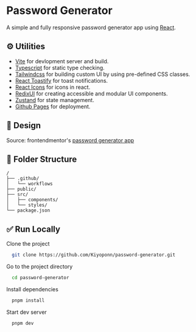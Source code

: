 # Password Generator

A simple and fully responsive password generator app using [React](https://beta.reactjs.org).

## ⚙️ Utilities

- [Vite](https://vitejs.dev) for devlopment server and build.
- [Typescript](https://www.typescriptlang.org) for static type checking.
- [Tailwindcss](https://tailwindcss.com) for building custom UI by using pre-defined CSS classes.
- [React Toastify](https://fkhadra.github.io/react-toastify/introduction) for toast notifications.
- [React Icons](https://react-icons.github.io/react-icons) for icons in react.
- [RedixUI](https://www.radix-ui.com) for creating accessible and modular UI components.
- [Zustand](https://zustand-demo.pmnd.rs) for state management.
- [Github Pages](https://pages.github.com) for deployment.

## 🎨 Design

Source: frontendmentor's [password generator app](https://www.frontendmentor.io/challenges/password-generator-app-Mr8CLycqjh)

## 📁 Folder Structure

```tree
/
├── .github/
│   └── workflows
├── public/
├── src/
│   ├── components/
│   └── styles/
└── package.json
```

## ✅ Run Locally

Clone the project

```bash
  git clone https://github.com/Kiyoponn/password-generator.git
```

Go to the project directory

```bash
  cd password-generator
```

Install dependencies

```bash
  pnpm install
```

Start dev server

```bash
  pnpm dev
```
